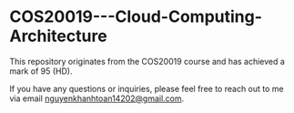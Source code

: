 # COS20019---Cloud-Computing-Architecture
This repository originates from the COS20019 course and has achieved a mark of 95 (HD).  

If you have any questions or inquiries, please feel free to reach out to me via email nguyenkhanhtoan14202@gmail.com. 
